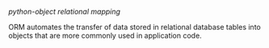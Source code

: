 *python-object relational mapping*

ORM automates the transfer of data stored in relational database tables into objects that are more commonly used in application code.
